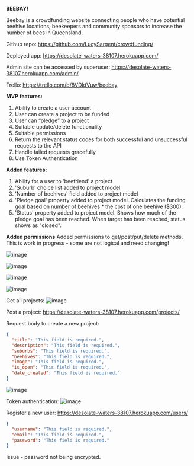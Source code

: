 **BEEBAY!** 

Beebay is a crowdfunding website connecting people who have potential beehive locations, beekeepers and community sponsors to increase the number of bees in Queensland.

Github repo: https://github.com/LucySargent/crowdfunding/

Deployed app: https://desolate-waters-38107.herokuapp.com/ 

Admin site can be accessed by superuser: https://desolate-waters-38107.herokuapp.com/admin/

Trello: https://trello.com/b/8VDktVuw/beebay


**MVP features:** 
1. Ability to create a user account
2. User can create a project to be funded
3. User can “pledge” to a project
4. Suitable update/delete functionality 
5. Suitable permissions
6. Return the relevant status codes for both successful and unsuccessful requests to the API
7. Handle failed requests gracefully
8. Use Token Authentication 


**Added features:**
1. Ability for a user to 'beefriend' a project
2. 'Suburb' choice list added to project model
3. 'Number of beehives' field added to project model
4. 'Pledge goal' property added to project model. Calculates the funding goal based on number of beehives * the cost of one beehive ($300). 
5. 'Status' property added to project model. Shows how much of the pledge goal has been reached. When target has been reached, status shows as "closed".


**Added permissions**
Added permissions to get/post/put/delete methods. This is work in progress - some are not logical and need changing!

![image](https://user-images.githubusercontent.com/86648895/134766847-25528412-680e-4b56-ac02-6350eb4c0d49.png)

![image](https://user-images.githubusercontent.com/86648895/134766865-2a764ba1-8b66-40d3-9ac9-7140a4092f9b.png)

![image](https://user-images.githubusercontent.com/86648895/134766875-8644eb57-b5f0-43f9-87e7-10275778b1bd.png)

![image](https://user-images.githubusercontent.com/86648895/134766902-608a29b0-d0f1-4d03-bbfd-82517898423d.png)


Get all projects:
![image](https://user-images.githubusercontent.com/86648895/134754607-d6abe65c-7c1c-49e8-872b-8a37a1c1aaea.png)

Post a project:
https://desolate-waters-38107.herokuapp.com/projects/

Request body to create a new project:

```json
{
  "title": "This field is required.",
  "description": "This field is required.",
  "suburbs": "This field is required.",
  "beehives": "This field is required.", 
  "image": "This field is required.",
  "is_open": "This field is required.",
  "date_created": "This field is required."
}
```

![image](https://user-images.githubusercontent.com/86648895/134755452-530fd62d-e456-47fa-bd45-13efeca53b2d.png)

Token authentication:
![image](https://user-images.githubusercontent.com/86648895/134767232-2cefb499-7aa8-4dc6-ac88-063aad2598fc.png)

Register a new user:
https://desolate-waters-38107.herokuapp.com/users/

```json
{
  "username": "This field is required.",
  "email": "This field is required.",
  "password": "This field is required."
}
```
Issue - password not being encrypted.

